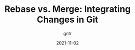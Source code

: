 ---
author: gntr
date: 2021-11-02
publisher: css
tags:
  - git
  - comparison
target_url: https://css-tricks.com/rebase-vs-merge-integrating-changes-in-git/
title: "Rebase vs. Merge: Integrating Changes in Git"
---